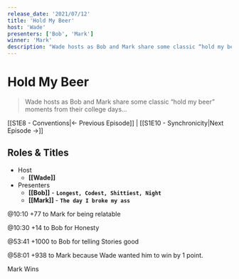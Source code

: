 ```yaml
---
release_date: '2021/07/12'
title: 'Hold My Beer'
host: 'Wade'
presenters: ['Bob', 'Mark']
winner: 'Mark'
description: "Wade hosts as Bob and Mark share some classic “hold my beer” moments from their college days…"
---
```


# Hold My Beer

> Wade hosts as Bob and Mark share some classic “hold my beer” moments from their college days…

[[S1E8 - Conventions|← Previous Episode]] | [[S1E10 - Synchronicity|Next Episode →]]

## Roles & Titles

- Host
  - **[[Wade]]**
- Presenters
  - **[[Bob]]** - **`Longest, Codest, Shittiest, Night`**
  - **[[Mark]]** - **`The day I broke my ass`**

@10:10 +77 to Mark for being relatable

@10:30 +14 to Bob for Honesty

@53:41 +1000 to Bob for telling Stories good

@58:01 +938 to Mark because Wade wanted him to win by 1 point.

  

Mark Wins